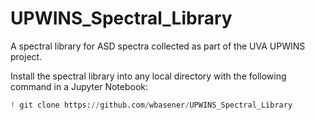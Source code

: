 # UPWINS_Spectral_Library
A spectral library for ASD spectra collected as part of the UVA UPWINS project.

Install the spectral library into any local directory with the following command in a Jupyter Notebook:
```python 
! git clone https://github.com/wbasener/UPWINS_Spectral_Library
```

